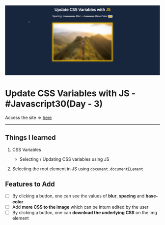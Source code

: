 ![Site Snap](img/site_snap.jpg)

# Update CSS Variables with JS - #Javascript30(Day - 3)

Access the site &rArr; [here](https://ashwin776.github.io/JS-Projects/11.%20JS30%20-%20Day3%20-%20Update%20CSS%20variables%20with%20JS/)

---
## Things I learned

1. CSS Variables
    * Selecting / Updating CSS variables using JS

2. Selecting the root element in JS using <code>document.documentELement</code>

## Features to Add

- [ ] By clicking a button, one can see the values of **blur**, **spacing** and **base-color**
- [ ] Add **more CSS to the image** which can be inturn edited by the user
- [ ] By clicking a button, one can **download the underlying CSS** on the img element 